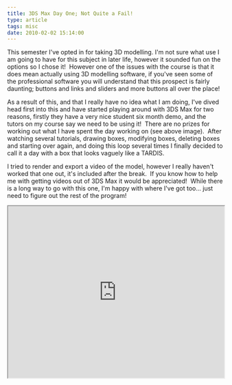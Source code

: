 ```yaml
---
title: 3DS Max Day One; Not Quite a Fail!
type: article
tags: misc
date: 2010-02-02 15:14:00
---
```

<p>
This semester I've opted in for taking 3D modelling. I'm not sure what use I am going to have for this subject in later life, however it sounded fun on the options so I chose it! &nbsp;However one of the issues with the course is that it does mean actually using 3D modelling software, if you've seen some of the professional software you will understand that this prospect is fairly daunting; buttons and links and sliders and more buttons all over the place!</p>
<p>As a result of this, and that I really have no idea what I am doing, I've dived head first into this and have started playing around with 3DS Max for two reasons, firstly they have a very nice student six month demo, and the tutors on my course say we need to be using it! &nbsp;There are no prizes for working out what I have spent the day working on (see above image). &nbsp;After watching several tutorials, drawing boxes,&nbsp;modifying&nbsp;boxes, deleting boxes and starting over again, and doing this loop several times I finally decided to call it a day with a box that looks vaguely like a TARDIS.</p>
<p>I tried to render and export a video of the model, however I really haven't worked that one out, it's included after the break. &nbsp;If you know how to help me with getting videos out of 3DS Max it would be appreciated! &nbsp;While there is a long way to go with this one, I'm happy with where I've got too... just need to figure out the rest of the program!</p>
<iframe src="http://vimeo.com/moogaloop.swf?clip_id=9143104&#038;server=vimeo.com&#038;show_title=1&#038;show_byline=1&#038;show_portrait=0&#038;color=00ADEF&#038;fullscreen=1" border=0 width=100% height=400></iframe>
